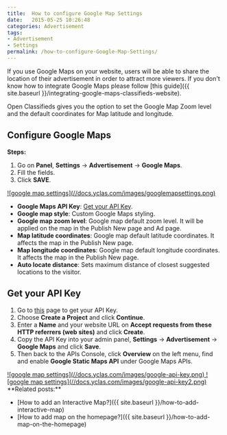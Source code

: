 ```yaml
---
title:  How to configure Google Map Settings
date:   2015-05-25 10:26:48
categories: Advertisement
tags: 
- Advertisement
- Settings
permalink: /how-to-configure-Google-Map-Settings/
---
```

If you use Google Maps on your website, users will be able to share the location of their advertisement in order to attract more viewers. If you don't know how to integrate Google Maps please follow [this guide]({{ site.baseurl }}/integrating-google-maps-classifieds-website).

Open Classifieds gives you the option to set the Google Map Zoom level and the default coordinates for Map latitude and longitude.

## Configure Google Maps

**Steps:**

1. Go on **Panel**, **Settings** -> **Advertisement** -> **Google Maps**.
2. Fill the fields.
3. Click **SAVE**.

<a href="//docs.yclas.com/images/googlemapsettings.png" class="thumbnail gallery-item" data-gallery>
![google map settings](//docs.yclas.com/images/googlemapsettings.png)
</a>

+ **Google Maps API Key**: [Get your API Key](#get-your-api-key).
+ **Google map style**: Custom Google Maps styling.
+ **Google map zoom level**: Google map default zoom level. It will be applied on the map in the Publish New page and Ad page.
+ **Map latitude coordinates**: Google map default latitude coordinates. It affects the map in the Publish New page.
+ **Map longitude coordinates**: Google map default longitude coordinates. It affects the map in the Publish New page.
+ **Auto locate distance**: Sets maximum distance of closest suggested locations to the visitor.

## Get your API Key

1. Go to [this](https://console.developers.google.com/flows/enableapi?apiid=maps_backend,geocoding_backend,directions_backend,distance_matrix_backend,elevation_backend&keyType=CLIENT_SIDE&reusekey=true) page to get your API Key.
2. Choose **Create a Project** and click **Continue**.
3. Enter a **Name** and your website URL on **Accept requests from these HTTP referrers (web sites)** and click **Create**.
4. Copy the API Key into your admin panel, **Settings** -> **Advertisement** -> **Google Maps** and click **Save**.
5. Then back to the APIs Console, click **Overview** on the left menu, find and enable **Google Static Maps API** under Google Maps APIs.

<a href="//docs.yclas.com/images/google-api-key.png" class="thumbnail gallery-item" data-gallery>
![google map settings](//docs.yclas.com/images/google-api-key.png)
</a>

<a href="//docs.yclas.com/images/google-api-key2.png" class="thumbnail gallery-item" data-gallery>
![google map settings](//docs.yclas.com/images/google-api-key2.png)
</a>

<br>
**Related posts:**

+ [How to add an Interactive Map?]({{ site.baseurl }}/how-to-add-interactive-map)
+ [How to add map on the homepage?]({{ site.baseurl }}/how-to-add-map-on-the-homepage)